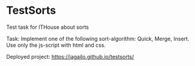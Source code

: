 # TestSorts
Test task for ITHouse about sorts

Task: Implement one of the following sort-algorithm: Quick, Merge, Insert. Use only the js-script with html and css.

Deployed project: https://jagailo.github.io/testsorts/

